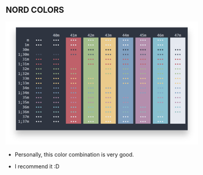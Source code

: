 ## NORD COLORS
![Caratula](https://github.com/AnGelXoG/Toxic-Dotfiles/blob/main/Nord/scrot-hero.png)

- Personally, this color combination is very good.

- I recommend it :D

